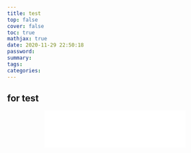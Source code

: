 ```yaml
---
title: test
top: false
cover: false
toc: true
mathjax: true
date: 2020-11-29 22:50:18
password:
summary:
tags:
categories:
---
```

## for test

<div align="middle"><iframe frameborder="no" border="0" marginwidth="0" marginheight="0" width=330 height=86 src="//music.163.com/outchain/player?type=2&id=29814175&auto=1&height=66"></iframe></div>
